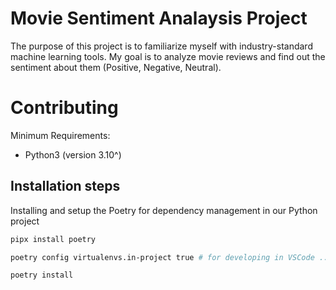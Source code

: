 # Movie Sentiment Analaysis Project
The purpose of this project is to familiarize myself with industry-standard machine learning tools. 
My goal is to analyze movie reviews and find out the sentiment about them (Positive, Negative, Neutral).


# Contributing

Minimum Requirements:
- Python3 (version 3.10^)

## Installation steps

Installing and setup the Poetry for dependency management in our Python project
```bash
pipx install poetry

poetry config virtualenvs.in-project true # for developing in VSCode ... https://stackoverflow.com/questions/59882884/vscode-doesnt-show-poetry-virtualenvs-in-select-interpreter-option

poetry install
```

